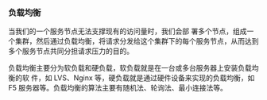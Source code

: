 ### 负载均衡

当我们的一个服务节点无法支撑现有的访问量时，我们会部 署多个节点，组成一个集群，然后通过负载均衡，将请求分发给这个集群下的每个服务节点，从而达到多个服务节点共同分担请求压力的目的。

负载均衡主要分为软负载和硬负载，软负载就是在一台或多台服务器上安装负载均衡的软 件，如 LVS、Nginx 等，硬负载就是通过硬件设备来实现的负载均衡，如 F5 服务器等。负载均衡的算法主要有随机法、轮询法、最小连接法等。
